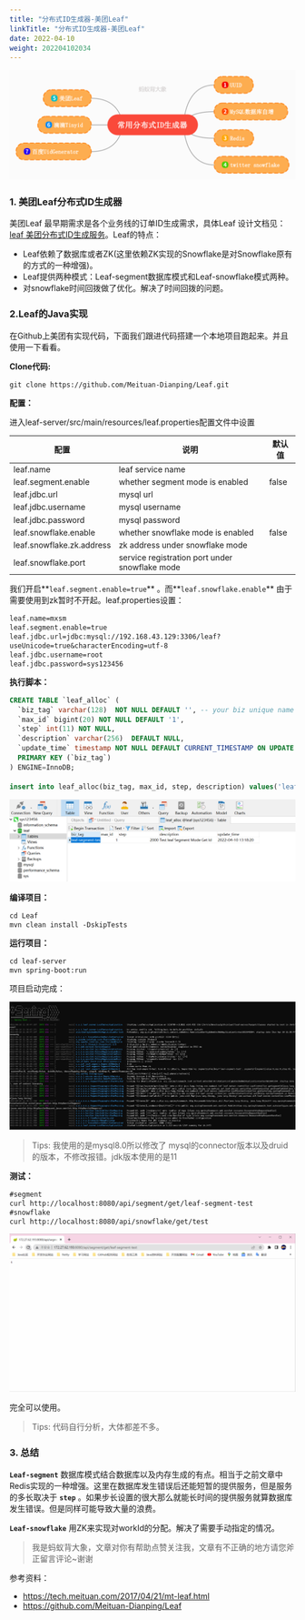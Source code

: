 ```yaml
---
title: "分布式ID生成器-美团Leaf"
linkTitle: "分布式ID生成器-美团Leaf"
date: 2022-04-10
weight: 202204102034
---
```


![常用分布式ID生成器](https://raw.githubusercontent.com/mxsm/picture/main/architecture/Distributed%20ID-Generation%E5%B8%B8%E7%94%A8%E5%88%86%E5%B8%83%E5%BC%8FID%E7%94%9F%E6%88%90%E5%99%A8.png)

### 1. 美团Leaf分布式ID生成器

美团Leaf 最早期需求是各个业务线的订单ID生成需求，具体Leaf 设计文档见：[ leaf 美团分布式ID生成服务](https://tech.meituan.com/MT_Leaf.html)。Leaf的特点：

- Leaf依赖了数据库或者ZK(这里依赖ZK实现的Snowflake是对Snowflake原有的方式的一种增强)。
- Leaf提供两种模式：Leaf-segment数据库模式和Leaf-snowflake模式两种。
- 对snowflake时间回拨做了优化。解决了时间回拨的问题。

### 2.Leaf的Java实现

在Github上美团有实现代码，下面我们跟进代码搭建一个本地项目跑起来。并且使用一下看看。

**Clone代码:**

```shell
git clone https://github.com/Meituan-Dianping/Leaf.git
```

**配置：**

进入leaf-server/src/main/resources/leaf.properties配置文件中设置

| 配置                      | 说明                                           | 默认值 |
| ------------------------- | ---------------------------------------------- | ------ |
| leaf.name                 | leaf service name                              |        |
| leaf.segment.enable       | whether segment mode is enabled                | false  |
| leaf.jdbc.url             | mysql url                                      |        |
| leaf.jdbc.username        | mysql username                                 |        |
| leaf.jdbc.password        | mysql password                                 |        |
| leaf.snowflake.enable     | whether snowflake mode is enabled              | false  |
| leaf.snowflake.zk.address | zk address under snowflake mode                |        |
| leaf.snowflake.port       | service registration port under snowflake mode |        |

我们开启**`leaf.segment.enable=true`** 。而**`leaf.snowflake.enable`** 由于需要使用到zk暂时不开起。leaf.properties设置：

```properties
leaf.name=mxsm
leaf.segment.enable=true
leaf.jdbc.url=jdbc:mysql://192.168.43.129:3306/leaf?useUnicode=true&characterEncoding=utf-8
leaf.jdbc.username=root
leaf.jdbc.password=sys123456
```

**执行脚本：**

```sql
CREATE TABLE `leaf_alloc` (
  `biz_tag` varchar(128)  NOT NULL DEFAULT '', -- your biz unique name
  `max_id` bigint(20) NOT NULL DEFAULT '1',
  `step` int(11) NOT NULL,
  `description` varchar(256)  DEFAULT NULL,
  `update_time` timestamp NOT NULL DEFAULT CURRENT_TIMESTAMP ON UPDATE CURRENT_TIMESTAMP,
  PRIMARY KEY (`biz_tag`)
) ENGINE=InnoDB;

insert into leaf_alloc(biz_tag, max_id, step, description) values('leaf-segment-test', 1, 2000, 'Test leaf Segment Mode Get Id')
```

![image-20220410211931372](https://raw.githubusercontent.com/mxsm/picture/main/architecture/image-20220410211931372.png)

**编译项目：**

```shell
cd Leaf
mvn clean install -DskipTests
```

**运行项目：**

```
cd leaf-server
mvn spring-boot:run
```

项目启动完成：

![image-20220410213923017](https://raw.githubusercontent.com/mxsm/picture/main/architecture/image-20220410213923017.png)

> Tips: 我使用的是mysql8.0所以修改了 mysql的connector版本以及druid的版本，不修改报错。jdk版本使用的是11

**测试：**

```shell
#segment
curl http://localhost:8080/api/segment/get/leaf-segment-test
#snowflake
curl http://localhost:8080/api/snowflake/get/test
```

![leaf测试](https://raw.githubusercontent.com/mxsm/picture/main/architecture/leaf%E6%B5%8B%E8%AF%95.gif)

完全可以使用。

> Tips: 代码自行分析，大体都差不多。

### 3. 总结

**`Leaf-segment`** 数据库模式结合数据库以及内存生成的有点。相当于之前文章中Redis实现的一种增强。这里在数据库发生错误后还能短暂的提供服务，但是服务的多长取决于 **`step`** 。如果步长设置的很大那么就能长时间的提供服务就算数据库发生错误。但是同样可能导致大量的浪费。

**`Leaf-snowflake`** 用ZK来实现对workId的分配。解决了需要手动指定的情况。

> 我是蚂蚁背大象，文章对你有帮助点赞关注我，文章有不正确的地方请您斧正留言评论~谢谢

参考资料：

- https://tech.meituan.com/2017/04/21/mt-leaf.html
- https://github.com/Meituan-Dianping/Leaf